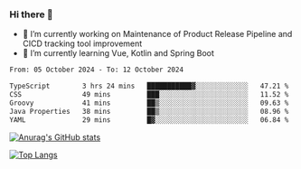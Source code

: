 ### Hi there 👋

- 🔭 I’m currently working on Maintenance of Product Release Pipeline and CICD tracking tool improvement
- 🌱 I’m currently learning Vue, Kotlin and Spring Boot

<!--START_SECTION:waka-->

```txt
From: 05 October 2024 - To: 12 October 2024

TypeScript        3 hrs 24 mins   ███████████▓░░░░░░░░░░░░░   47.21 %
CSS               49 mins         ███░░░░░░░░░░░░░░░░░░░░░░   11.52 %
Groovy            41 mins         ██▒░░░░░░░░░░░░░░░░░░░░░░   09.63 %
Java Properties   38 mins         ██▒░░░░░░░░░░░░░░░░░░░░░░   08.96 %
YAML              29 mins         █▓░░░░░░░░░░░░░░░░░░░░░░░   06.84 %
```

<!--END_SECTION:waka-->

[![Anurag's GitHub stats](https://github-readme-stats.vercel.app/api?username=yunhao981&show_icons=true&theme=solarized-dark)](https://github.com/anuraghazra/github-readme-stats)

[![Top Langs](https://github-readme-stats.vercel.app/api/top-langs/?username=yunhao981&theme=solarized-dark&layout=compact)](https://github.com/anuraghazra/github-readme-stats)

<!--
**yunhao981/yunhao981** is a ✨ _special_ ✨ repository because its `README.md` (this file) appears on your GitHub profile.

Here are some ideas to get you started:

- 🔭 I’m currently working on Maintenance of Release Pipeline and CICD tracking tool improvement
- 🌱 I’m currently learning Vue, Kotlin and Spring Boot
- 👯 I’m looking to collaborate on ...
- 🤔 I’m looking for help with ...
- 💬 Ask me about ...
- 📫 How to reach me: ...
- 😄 Pronouns: ...
- ⚡ Fun fact: ...
-->


